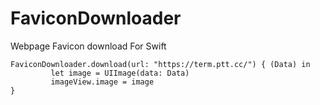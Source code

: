 # FaviconDownloader
Webpage Favicon download For Swift

```
FaviconDownloader.download(url: "https://term.ptt.cc/") { (Data) in
         let image = UIImage(data: Data)
         imageView.image = image
}
```

